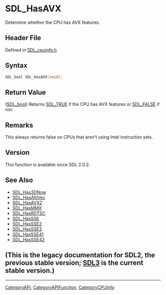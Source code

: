 # SDL_HasAVX

Determine whether the CPU has AVX features.

## Header File

Defined in [SDL_cpuinfo.h](https://github.com/libsdl-org/SDL/blob/SDL2/include/SDL_cpuinfo.h)

## Syntax

```c
SDL_bool SDL_HasAVX(void);
```

## Return Value

([SDL_bool](SDL_bool)) Returns [SDL_TRUE](SDL_TRUE) if the CPU has AVX
features or [SDL_FALSE](SDL_FALSE) if not.

## Remarks

This always returns false on CPUs that aren't using Intel instruction sets.

## Version

This function is available since SDL 2.0.2.

## See Also

- [SDL_Has3DNow](SDL_Has3DNow)
- [SDL_HasAltiVec](SDL_HasAltiVec)
- [SDL_HasAVX2](SDL_HasAVX2)
- [SDL_HasMMX](SDL_HasMMX)
- [SDL_HasRDTSC](SDL_HasRDTSC)
- [SDL_HasSSE](SDL_HasSSE)
- [SDL_HasSSE2](SDL_HasSSE2)
- [SDL_HasSSE3](SDL_HasSSE3)
- [SDL_HasSSE41](SDL_HasSSE41)
- [SDL_HasSSE42](SDL_HasSSE42)


## (This is the legacy documentation for SDL2, the previous stable version; [SDL3](https://wiki.libsdl.org/SDL3/) is the current stable version.)



----
[CategoryAPI](CategoryAPI), [CategoryAPIFunction](CategoryAPIFunction), [CategoryCPUInfo](CategoryCPUInfo)

